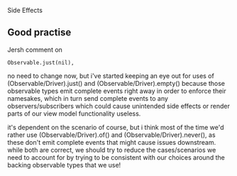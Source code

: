 Side Effects


## Good practise

Jersh comment on

```
Observable.just(nil),
```

no need to change now, but i've started keeping an eye out for uses of (Observable/Driver).just() and (Observable/Driver).empty() because those observable types emit complete events right away in order to enforce their namesakes, which in turn send complete events to any observers/subscribers which could cause unintended side effects or render parts of our view model functionality useless.


it's dependent on the scenario of course, but i think most of the time we'd rather use (Observable/Driver).of() and (Observable/Driver).never(), as these don't emit complete events that might cause issues downstream. while both are correct, we should try to reduce the cases/scenarios we need to account for by trying to be consistent with our choices around the backing observable types that we use!